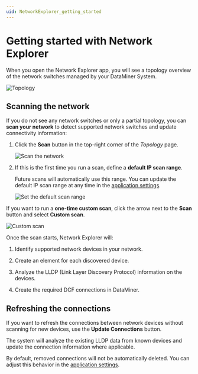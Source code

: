 ```yaml
---
uid: NetworkExplorer_getting_started
---
```


# Getting started with Network Explorer

When you open the Network Explorer app, you will see a topology overview of the network switches managed by your DataMiner System.

![Topology](~/solutions/images/NS_manual_topology.png)

## Scanning the network

If you do not see any network switches or only a partial topology, you can **scan your network** to detect supported network switches and update connectivity information:

1. Click the **Scan** button in the top-right corner of the *Topology* page.

   ![Scan the network](~/solutions/images/NS_manual_scan-network.png)

1. If this is the first time you run a scan, define a **default IP scan range**.

   Future scans will automatically use this range. You can update the default IP scan range at any time in the [application settings](xref:NetworkExplorer_UI_overview#application-settings).

   ![Set the default scan range](~/solutions/images/NS_manual_default-scan-range.png)

If you want to run a **one-time custom scan**, click the arrow next to the **Scan** button and select **Custom scan**.

![Custom scan](~/solutions/images/NS_manual_custom-scan.png)

Once the scan starts, Network Explorer will:

1. Identify supported network devices in your network.

1. Create an element for each discovered device.

1. Analyze the LLDP (Link Layer Discovery Protocol) information on the devices.

1. Create the required DCF connections in DataMiner.

## Refreshing the connections

If you want to refresh the connections between network devices without scanning for new devices, use the **Update Connections** button.

The system will analyze the existing LLDP data from known devices and update the connection information where applicable.

By default, removed connections will not be automatically deleted. You can adjust this behavior in the [application settings](xref:NetworkExplorer_UI_overview#application-settings).
